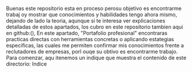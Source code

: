 Buenas este repositorio esta en proceso perosu objetivo es encontrarme trabaj oy mostrar que conocimientos y habilidades tengo ahora mismo, dejando de lado la teoria, aqunque si te interesa ver explicaciones detalladas de estos apartados, los cubro en este repositorio tambien aqui en github:(), 
En este apartado, "Portafolio profesional" encontraras practicas directas con herramientas concretas o aplicando estategias especificas, las cuales me permiten confirmar mis conocimientos frente a reclutadores de empresas, porl ouqe su obtivo es encontrarme trabajo.
Para comenzar, aqu itenemos un indique que muestra el contenido de este directorio:
Indice 
